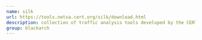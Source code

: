 ```yaml
---
name: silk
url: https://tools.netsa.cert.org/silk/download.html
description: collection of traffic analysis tools developed by the CERT NetSA to facilitate security analysis of large networks. URL : https://tools.netsa.cert.org/silk/download.html Groups : blackarch blackarch-networking blackarch-scanner
group: blackarch
---
```

